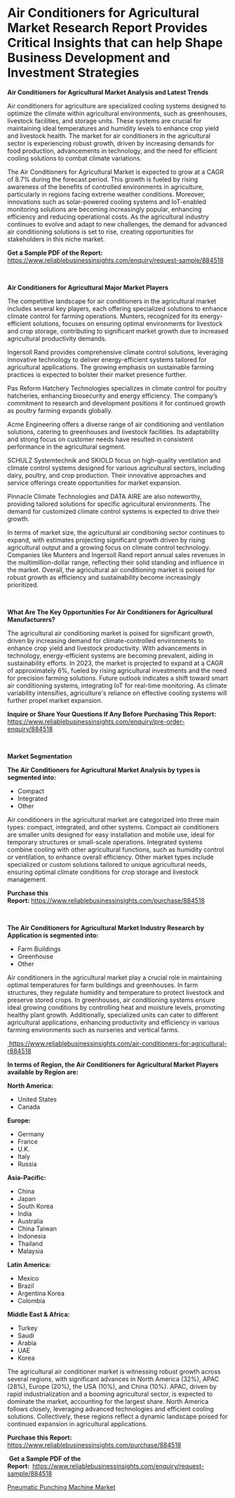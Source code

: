 <p><h1>Air Conditioners for Agricultural Market Research Report Provides Critical Insights that can help Shape Business Development and Investment Strategies</h1></p><p><strong>Air Conditioners for Agricultural Market Analysis and Latest Trends</strong></p>
<p><p>Air conditioners for agriculture are specialized cooling systems designed to optimize the climate within agricultural environments, such as greenhouses, livestock facilities, and storage units. These systems are crucial for maintaining ideal temperatures and humidity levels to enhance crop yield and livestock health. The market for air conditioners in the agricultural sector is experiencing robust growth, driven by increasing demands for food production, advancements in technology, and the need for efficient cooling solutions to combat climate variations.</p><p>The Air Conditioners for Agricultural Market is expected to grow at a CAGR of 8.7% during the forecast period. This growth is fueled by rising awareness of the benefits of controlled environments in agriculture, particularly in regions facing extreme weather conditions. Moreover, innovations such as solar-powered cooling systems and IoT-enabled monitoring solutions are becoming increasingly popular, enhancing efficiency and reducing operational costs. As the agricultural industry continues to evolve and adapt to new challenges, the demand for advanced air conditioning solutions is set to rise, creating opportunities for stakeholders in this niche market.</p></p>
<p><strong>Get a Sample PDF of the Report:&nbsp;</strong> <a href="https://www.reliablebusinessinsights.com/enquiry/request-sample/884518?utm_campaign=3048&utm_medium=2&utm_source=Github&utm_content=ia&utm_term=11042025&utm_id=air-conditioners-for-agricultural">https://www.reliablebusinessinsights.com/enquiry/request-sample/884518</a></p>
<p>&nbsp;</p>
<p><strong>Air Conditioners for Agricultural Major Market Players</strong></p>
<p><p>The competitive landscape for air conditioners in the agricultural market includes several key players, each offering specialized solutions to enhance climate control for farming operations. Munters, recognized for its energy-efficient solutions, focuses on ensuring optimal environments for livestock and crop storage, contributing to significant market growth due to increased agricultural productivity demands.</p><p>Ingersoll Rand provides comprehensive climate control solutions, leveraging innovative technology to deliver energy-efficient systems tailored for agricultural applications. The growing emphasis on sustainable farming practices is expected to bolster their market presence further.</p><p>Pas Reform Hatchery Technologies specializes in climate control for poultry hatcheries, enhancing biosecurity and energy efficiency. The company’s commitment to research and development positions it for continued growth as poultry farming expands globally.</p><p>Acme Engineering offers a diverse range of air conditioning and ventilation solutions, catering to greenhouses and livestock facilities. Its adaptability and strong focus on customer needs have resulted in consistent performance in the agricultural segment.</p><p>SCHULZ Systemtechnik and SKIOLD focus on high-quality ventilation and climate control systems designed for various agricultural sectors, including dairy, poultry, and crop production. Their innovative approaches and service offerings create opportunities for market expansion.</p><p>Pinnacle Climate Technologies and DATA AIRE are also noteworthy, providing tailored solutions for specific agricultural environments. The demand for customized climate control systems is expected to drive their growth.</p><p>In terms of market size, the agricultural air conditioning sector continues to expand, with estimates projecting significant growth driven by rising agricultural output and a growing focus on climate control technology. Companies like Munters and Ingersoll Rand report annual sales revenues in the multimillion-dollar range, reflecting their solid standing and influence in the market. Overall, the agricultural air conditioning market is poised for robust growth as efficiency and sustainability become increasingly prioritized.</p></p>
<p>&nbsp;</p>
<p><strong>What Are The Key Opportunities For Air Conditioners for Agricultural Manufacturers?</strong></p>
<p><p>The agricultural air conditioning market is poised for significant growth, driven by increasing demand for climate-controlled environments to enhance crop yield and livestock productivity. With advancements in technology, energy-efficient systems are becoming prevalent, aiding in sustainability efforts. In 2023, the market is projected to expand at a CAGR of approximately 6%, fueled by rising agricultural investments and the need for precision farming solutions. Future outlook indicates a shift toward smart air conditioning systems, integrating IoT for real-time monitoring. As climate variability intensifies, agriculture's reliance on effective cooling systems will further propel market expansion.</p></p>
<p><strong>Inquire or Share Your Questions If Any Before Purchasing This Report:</strong> <a href="https://www.reliablebusinessinsights.com/enquiry/pre-order-enquiry/884518?utm_campaign=3048&utm_medium=2&utm_source=Github&utm_content=ia&utm_term=11042025&utm_id=air-conditioners-for-agricultural">https://www.reliablebusinessinsights.com/enquiry/pre-order-enquiry/884518</a></p>
<p>&nbsp;</p>
<p><strong>Market Segmentation</strong></p>
<p><strong>The Air Conditioners for Agricultural Market Analysis by types is segmented into:</strong></p>
<p><ul><li>Compact</li><li>Integrated</li><li>Other</li></ul></p>
<p><p>Air conditioners in the agricultural market are categorized into three main types: compact, integrated, and other systems. Compact air conditioners are smaller units designed for easy installation and mobile use, ideal for temporary structures or small-scale operations. Integrated systems combine cooling with other agricultural functions, such as humidity control or ventilation, to enhance overall efficiency. Other market types include specialized or custom solutions tailored to unique agricultural needs, ensuring optimal climate conditions for crop storage and livestock management.</p></p>
<p><strong>Purchase this Report:&nbsp;</strong><a href="https://www.reliablebusinessinsights.com/purchase/884518?utm_campaign=3048&utm_medium=2&utm_source=Github&utm_content=ia&utm_term=11042025&utm_id=air-conditioners-for-agricultural">https://www.reliablebusinessinsights.com/purchase/884518</a></p>
<p>&nbsp;</p>
<p><strong>The Air Conditioners for Agricultural Market Industry Research by Application is segmented into:</strong></p>
<p><ul><li>Farm Buildings</li><li>Greenhouse</li><li>Other</li></ul></p>
<p><p>Air conditioners in the agricultural market play a crucial role in maintaining optimal temperatures for farm buildings and greenhouses. In farm structures, they regulate humidity and temperature to protect livestock and preserve stored crops. In greenhouses, air conditioning systems ensure ideal growing conditions by controlling heat and moisture levels, promoting healthy plant growth. Additionally, specialized units can cater to different agricultural applications, enhancing productivity and efficiency in various farming environments such as nurseries and vertical farms.</p></p>
<p><a href="https://www.reliablebusinessinsights.com/air-conditioners-for-agricultural-r884518?utm_campaign=3048&utm_medium=2&utm_source=Github&utm_content=ia&utm_term=11042025&utm_id=air-conditioners-for-agricultural">&nbsp;https://www.reliablebusinessinsights.com/air-conditioners-for-agricultural-r884518</a></p>
<p><strong>In terms of Region, the Air Conditioners for Agricultural Market Players available by Region are:</strong></p>
<p>
    <p> <strong> North America: </strong>
        <ul>
            <li>United States</li>
            <li>Canada</li>
        </ul>
        </p> 
    <p> <strong> Europe: </strong>
        <ul>
            <li>Germany</li>
            <li>France</li>
            <li>U.K.</li>
            <li>Italy</li>
            <li>Russia</li>
        </ul>
        </p> 
    <p> <strong> Asia-Pacific: </strong>
        <ul>
            <li>China</li>
            <li>Japan</li>
            <li>South Korea</li>
            <li>India</li>
            <li>Australia</li>
            <li>China Taiwan</li>
            <li>Indonesia</li>
            <li>Thailand</li>
            <li>Malaysia</li>
        </ul>
        </p> 
    <p> <strong> Latin America: </strong>
        <ul>
            <li>Mexico</li>
            <li>Brazil</li>
            <li>Argentina Korea</li>
            <li>Colombia</li>
        </ul>
        </p> 
    <p> <strong> Middle East & Africa: </strong>
        <ul>
            <li>Turkey</li>
            <li>Saudi</li>
            <li>Arabia</li>
            <li>UAE</li>
            <li>Korea</li>
        </ul>
    </p>
    </p>
<p><p>The agricultural air conditioner market is witnessing robust growth across several regions, with significant advances in North America (32%), APAC (28%), Europe (20%), the USA (10%), and China (10%). APAC, driven by rapid industrialization and a booming agricultural sector, is expected to dominate the market, accounting for the largest share. North America follows closely, leveraging advanced technologies and efficient cooling solutions. Collectively, these regions reflect a dynamic landscape poised for continued expansion in agricultural applications.</p></p>
<p><strong>Purchase this Report: </strong><a href="https://www.reliablebusinessinsights.com/purchase/884518?utm_campaign=3048&utm_medium=2&utm_source=Github&utm_content=ia&utm_term=11042025&utm_id=air-conditioners-for-agricultural">https://www.reliablebusinessinsights.com/purchase/884518</a></p>
<p>&nbsp;<strong>Get a Sample PDF of the Report:&nbsp;&nbsp;</strong><a href="https://www.reliablebusinessinsights.com/enquiry/request-sample/884518?utm_campaign=3048&utm_medium=2&utm_source=Github&utm_content=ia&utm_term=11042025&utm_id=air-conditioners-for-agricultural">https://www.reliablebusinessinsights.com/enquiry/request-sample/884518</a></p>
<p><strong></strong></p>
<p><p><a href="https://github.com/elodielamto06/Market-Research-Report-List-1/blob/main/pneumatic-punching-machine-market.md?utm_campaign=3048&utm_medium=2&utm_source=Github&utm_content=ia&utm_term=11042025&utm_id=air-conditioners-for-agricultural">Pneumatic Punching Machine Market</a></p></p>